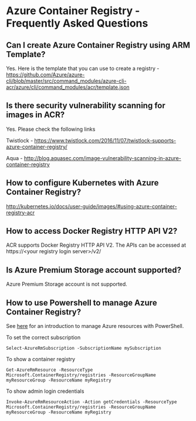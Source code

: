 # Azure Container Registry - Frequently Asked Questions

## Can I create Azure Container Registry using ARM Template?
Yes. Here is the template that you can use to create a registry - https://github.com/Azure/azure-cli/blob/master/src/command_modules/azure-cli-acr/azure/cli/command_modules/acr/template.json

## Is there security vulnerability scanning for images in ACR?

Yes. Please check the following links

Twistlock - https://www.twistlock.com/2016/11/07/twistlock-supports-azure-container-registry/

Aqua - http://blog.aquasec.com/image-vulnerability-scanning-in-azure-container-registry


## How to configure Kubernetes with Azure Container Registry?
http://kubernetes.io/docs/user-guide/images/#using-azure-container-registry-acr


## How to access Docker Registry HTTP API V2?
ACR supports Docker Registry HTTP API V2. The APIs can be accessed at
https://\<your registry login server\>/v2/

## Is Azure Premium Storage account supported?
Azure Premium Storage account is not supported.

## How to use Powershell to manage Azure Container Registry?

See [here](https://docs.microsoft.com/en-us/azure/azure-resource-manager/powershell-azure-resource-manager) for an introduction to manage Azure resources with PowerShell.

To set the correct subscription
```
Select-AzureRmSubscription -SubscriptionName mySubscription
```

To show a container registry
```
Get-AzureRmResource -ResourceType Microsoft.ContainerRegistry/registries -ResourceGroupName myResourceGroup -ResourceName myRegistry
```

To show admin login credentials
```
Invoke-AzureRmResourceAction -Action getCredentials -ResourceType Microsoft.ContainerRegistry/registries -ResourceGroupName myResourceGroup -ResourceName myRegistry
```
